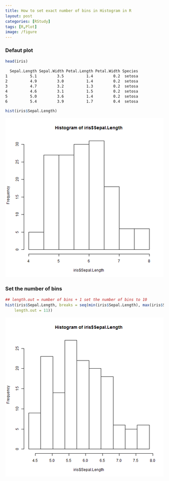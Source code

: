 ```yaml
---
title: How to set exact number of bins in Histogram in R
layout: post
categories: [RStudy]
tags: [R,Plot]
image: /figure
---
```


### Defaut plot


```r
head(iris)
```

```
  Sepal.Length Sepal.Width Petal.Length Petal.Width Species
1          5.1         3.5          1.4         0.2  setosa
2          4.9         3.0          1.4         0.2  setosa
3          4.7         3.2          1.3         0.2  setosa
4          4.6         3.1          1.5         0.2  setosa
5          5.0         3.6          1.4         0.2  setosa
6          5.4         3.9          1.7         0.4  setosa
```

```r
hist(iris$Sepal.Length)
```

![plot of chunk hist-bins-1](figure/hist-bins-1.png) 


### Set the number of bins


```r
## length.out = number of bins + 1 set the number of bins to 10
hist(iris$Sepal.Length, breaks = seq(min(iris$Sepal.Length), max(iris$Sepal.Length), 
    length.out = 11))
```

![plot of chunk hist-bins-2](figure/hist-bins-2.png) 

